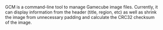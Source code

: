 GCM is a command-line tool to manage Gamecube image files.  Currently, it can display information from the header (title, region, etc) as well as shrink the image from unnecessary padding and calculate the CRC32 checksum of the image.